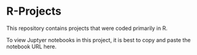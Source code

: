 # R-Projects

This repository contains projects that were coded primarily in R.

To view Juptyer notebooks in this project, it is best to copy and paste the notebook URL here.
